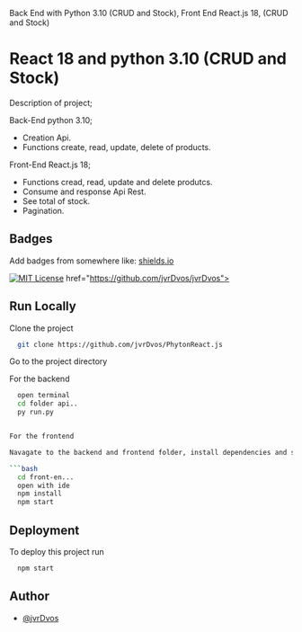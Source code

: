 
Back End with Python 3.10 (CRUD and Stock), Front End React.js 18, (CRUD and Stock)



# React 18 and python 3.10 (CRUD and Stock)


Description of project; 

Back-End python 3.10; 
- Creation Api.
- Functions create, read, update, delete of products.


Front-End React.js 18; 
- Functions cread, read, update and delete produtcs.
- Consume and response Api Rest.
- See total of stock.
- Pagination.



## Badges

Add badges from somewhere like: [shields.io](https://shields.io/)

[![MIT License](https://img.shields.io/badge/License-MIT-blue.svg)](https://choosealicense.com/licenses/mit/)
href="https://github.com/jvrDvos/jvrDvos">

## Run Locally

Clone the project

```bash
  git clone https://github.com/jvrDvos/PhytonReact.js
```

Go to the project directory


For the backend
```bash
  open terminal
  cd folder api..
  py run.py


For the frontend

Navagate to the backend and frontend folder, install dependencies and start the server

```bash
  cd front-en...
  open with ide
  npm install
  npm start
```




## Deployment

To deploy this project run

```bash
  npm start
```


## Author

- [@jvrDvos](https://github.com/jvrDvos)
	
